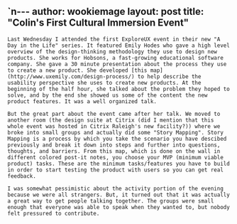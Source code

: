 `n---
author: wookiemage
layout: post
title: "Colin's First Cultural Immersion Event"
---
    Last Wednesday I attended the first ExploreUX event in their new "A Day in the Life" series. It featured Emily Hodes who gave a high level overview of the design-thinking methodology they use to design new products. She works for Hobsons, a fast-growing educational software company. She gave a 30 minute presentation about the process they use to create a new product. She developed [this map](http://www.uxemily.com/design-process/) to help describe the usability perspective she uses to create new products. At the beginning of the half hour, she talked about the problem they hoped to solve, and by the end she showed us some of the content the new product features. It was a well organized talk.
    
    But the great part about the event came after her talk. We moved to another room (the design suite at Citrix (did I mention that this whole event was hosted in Citrix Raleigh's new facility?)) where we broke into small groups and actually did some "Story Mapping". Story Mapping is a process by which you take the scenario you have descibed previously and break it down into steps and further into questions, thoughts, and barriers. From this map, which is done on the wall in different colored post-it notes, you choose your MVP (minimum viable product) tasks. These are the minimum tasks/features you have to build in order to start testing the product with users so you can get real feedback.
    
    I was somewhat pessimistic about the activity portion of the evening because we were all strangers. But, it turned out that it was actually a great way to get people talking together. The groups were small enough that everyone was able to speak when they wanted to, but nobody felt pressured to contribute.